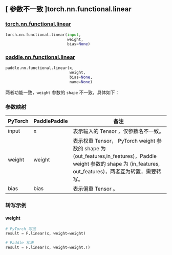 ## [ 参数不一致 ]torch.nn.functional.linear

### [torch.nn.functional.linear](https://pytorch.org/docs/stable/generated/torch.nn.functional.linear.html?highlight=linear#torch.nn.functional.linear)

```python
torch.nn.functional.linear(input,
                           weight,
                           bias=None)
```

### [paddle.nn.functional.linear](https://www.paddlepaddle.org.cn/documentation/docs/zh/develop/api/paddle/nn/functional/linear_cn.html)

```python
paddle.nn.functional.linear(x,
                            weight,
                            bias=None,
                            name=None)
```

两者功能一致，`weight` 参数的 `shape` 不一致，具体如下：
### 参数映射

| PyTorch       | PaddlePaddle | 备注                                                   |
| ------------- | ------------ | ------------------------------------------------------ |
| input          | x         | 表示输入的 Tensor ，仅参数名不一致。                         |
| weight          | weight    | 表示权重 Tensor， PyTorch weight 参数的 shape 为 (out_features,in_features)，Paddle weight 参数的 shape 为 (in_features, out_features)，两者互为转置，需要转写。          |
| bias          | bias         | 表示偏重 Tensor 。                                      |

### 转写示例
#### weight
```python
# PyTorch 写法
result = F.linear(x, weight=weight)

# Paddle 写法
result = F.linear(x, weight=weight.T)
```
